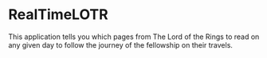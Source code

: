 # RealTimeLOTR
This application tells you which pages from The Lord of the Rings to read on any given day to follow the journey of the fellowship on their travels.
